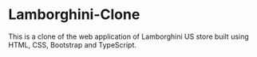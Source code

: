 # Lamborghini-Clone
This is a clone of the web application of Lamborghini US store built using HTML, CSS, Bootstrap and TypeScript.
